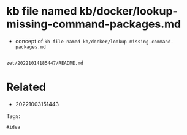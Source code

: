 # kb file named kb/docker/lookup-missing-command-packages.md

- concept of `kb file named kb/docker/lookup-missing-command-packages.md`

```
```

` zet/20221014185447/README.md `

# Related

- 20221003151443

Tags:

    #idea
